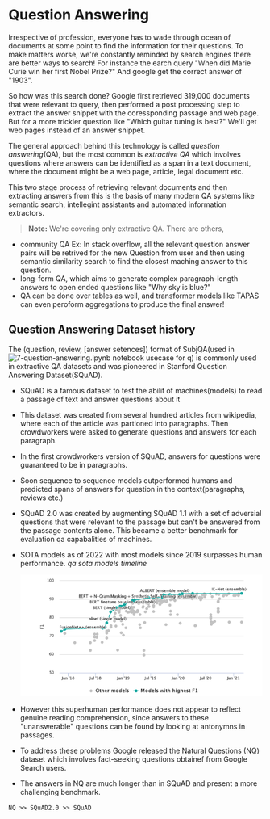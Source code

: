 # Question Answering

Irrespective of profession, everyone has to wade through ocean of documents at some point to find the information for their questions.  To make matters worse, we're constantly reminded by search engines there are better ways to search! For instance the earch query "When did Marie Curie win her first Nobel Prize?" And google get the correct answer of "1903".

So how was this search done? Google first retrieved 319,000 documents that were relevant to query, then performed a post processing step to extract the answer snippet with the coressponding passage and web page. But for a more trickier question like "Which guitar tuning is best?" We'll get web pages instead of an answer snippet.

The general approach behind this technology is called *question answering*(QA), but the most common is *extractive QA* which involves questions where answers can be identified as a span in a text document, where the document might be a web page, article, legal document etc.

This two stage process of retrieving relevant documents and then extracting answers from this is the basis of many modern QA systems like semantic search, intellegint assistants and automated information extractors. 

> **Note:** We're covering only extractive QA. There are others,
 * community QA Ex: In stack overflow, all the relevant question answer pairs will be retrived for the new Question from user and then using semantic similarity search to find the closest maching answer to this question.
 * long-form QA, which aims to generate complex paragraph-length answers to open ended questions like "Why sky is blue?"
 * QA can be done over tables as well, and transformer models like TAPAS can even peroform aggregations to produce the final answer!

## Question Answering Dataset history

 The (question, review, [answer setences]) format of SubjQA(used in ![7-question-answering.ipynb notebook usecase for q](../notebooks/7-question-answering.ipynb)) is commonly used in extractive QA datasets and was pioneered in Stanford Question Answering Dataset(SQuAD). 

 * SQuAD is a famous dataset to test the abilit of machines(models) to read a passage of text and answer questions about it
 * This dataset was created from several hundred articles from wikipedia, where each of the article was partioned into paragraphs. Then crowdworkers were asked to generate questions and answers for each paragraph.
 * In the first crowdworkers version of SQuAD, answers for questions were guaranteed to be in paragraphs.
 * Soon sequence to sequence models outperformed humans and predicted spans of answers for question in the context(paragraphs, reviews etc.)
 * SQuAD 2.0 was created by augmenting SQuAD 1.1 with a set of adversial questions that were relevant to the passage but can't be answered from the passage contents alone. This became a better benchmark for evaluation qa capabalities of machines.
 * SOTA models as of 2022 with most models since 2019 surpasses human performance.
    *qa sota models timeline*

    ![alt](../notes/images/7-question-answering/qa-sota-models.png)
* However this superhuman performance does not appear to reflect genuine reading comprehension, since answers to these "unanswerable" questions can be found by looking at antonymns in passages. 
* To address these problems Google released the Natural Questions (NQ) dataset which involves fact-seeking questions obtainef from Google Search users.
* The answers in NQ are much longer than in SQuAD and present a more challenging benchmark.

```
NQ >> SQuAD2.0 >> SQuAD
```